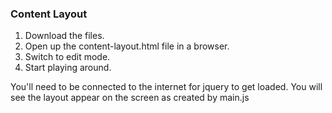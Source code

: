 ### Content Layout

1. Download the files.
1. Open up the content-layout.html file in a browser.
1. Switch to edit mode.
1. Start playing around.

You'll need to be connected to the internet for jquery to get loaded.
You will see the layout appear on the screen as created by main.js
